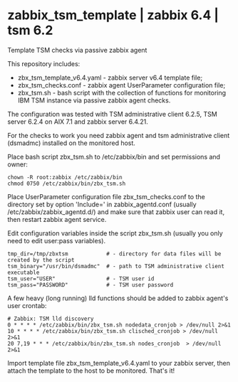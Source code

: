 # zabbix_tsm_template | zabbix 6.4 | tsm 6.2
Template TSM checks via passive zabbix agent

This repository includes:
- zbx_tsm_template_v6.4.yaml - zabbix server v6.4 template file;
- zbx_tsm_checks.conf - zabbix agent UserParameter configuration file;
- zbx_tsm.sh - bash script with the collection of functions for monitoring IBM TSM instance via passive zabbix agent checks.

The configuration was tested with TSM administrative client 6.2.5, TSM server 6.2.4 on AIX 7.1 and zabbix server 6.4.21.

For the checks to work you need zabbix agent and tsm administrative client (dsmadmc) installed on the monitored host.

Place bash script zbx_tsm.sh to /etc/zabbix/bin and set permissions and owner:
```
chown -R root:zabbix /etc/zabbix/bin
chmod 0750 /etc/zabbix/bin/zbx_tsm.sh
```
Place UserParameter configuration file zbx_tsm_checks.conf to the directory set by option 'Include=' in zabbix_agentd.conf (usually /etc/zabbix/zabbix_agentd.d/) and make sure that zabbix user can read it, then restart zabbix agent service.

Edit configuration variables inside the script zbx_tsm.sh (usually you only need to edit user:pass variables).
```
tmp_dir=/tmp/zbxtsm            # - directory for data files will be created by the script
tsm_binary="/usr/bin/dsmadmc"  # - path to TSM administrative client executable
tsm_user="USER"                # - TSM user id
tsm_pass="PASSWORD"            # - TSM user password
```

A few heavy (long running) lld functions should be added to zabbix agent's user crontab:
```
# Zabbix: TSM lld discovery
0 * * * * /etc/zabbix/bin/zbx_tsm.sh nodedata_cronjob > /dev/null 2>&1
10 * * * * /etc/zabbix/bin/zbx_tsm.sh clisched_cronjob > /dev/null 2>&1
20 7,19 * * * /etc/zabbix/bin/zbx_tsm.sh nodes_cronjob  > /dev/null 2>&1
```

Import template file zbx_tsm_template_v6.4.yaml to your zabbix server, then attach the template to the host to be monitored. That's it!
